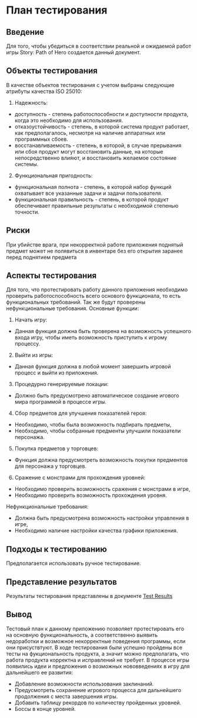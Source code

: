 # План тестирования
## Введение
Для того, чтобы убедиться в соответствии реальной и ожидаемой работ игры Story: Path of Hero создается данный документ.
## Объекты тестирования 
В качестве объектов тестирования с учетом выбраны следующие атрибуты качества ISO 25010:
1. Надежность:
- доступность - cтепень работоспособности и доступности продукта, когда это необходимо для использования.
- отказоустойчивость - степень, в которой система продукт работает, как предполагалось, несмотря на наличие аппаратных или программных сбоев.
- восстанавливаемость - степень, в которой, в случае прерывания или сбоя продукт могут восстановить данные, на которые непосредственно влияют, и восстановить желаемое состояние системы.
2. Функциональная пригодность:
- функциональная полнота - степень, в которой набор функций охватывает все указанные задачи и задачи пользователя.
- функциональная правильность - степень, в которой продукт обеспечивает правильные результаты с необходимой степенью точности.
## Риски
При убийстве врага, при некорректной работе приложения поднятый предмет может не полявиться в инвентаре без его открытия заранее перед поднятием предмета
## Аспекты тестирования
Для того, что протестировать работу данного приложения необходимо проверить работоспособность всего основого функционала, то есть функциональных требований. Так же будут проверены нефункциональные требования.
Основные функции:
1. Начать игру:

- Данная функция должна быть проверена на возможность успешного входа игру, чтобы иметь возможность приступить к игрому процессу.
2. Выйти из игры:

- Данная функция должна в любой момент завершить игровой процесс и выйти из приложения.

3. Процедурно генерируемые локации:

- Должно быть предусмотрено автоматическое создание игового мира программой в процессе игры.

4. Сбор предметов для улучшения показателей героя:

- Необходимо, чтобы была возможность подбирать предметы,
- Необходимо, чтобы собранные предменты улучшили показатели персонажа.

5. Покупка предметов у торговцев:

- Функция должна предусмотреть возможность покупки предментов для персонажа у торговцев.

6. Cражение с монстрами для прохождения уровней:

- Необходимо проверить возможность сражения с монстрами в игре,
- Необходимо проверить возможность прохождения уровня.

Нефункциональные требования:
- Должна быть предусмотрена возможность настройки управления в игре,
- Необходимо наличие настройки качества графики приложения.
## Подходы к тестированию
Предполагается использовать ручное тестирование.
## Представление результатов
Результаты тестирования представлены в документе [Test Results](https://github.com/ParkhomenkoArtyom750504/SPoH/blob/master/Tests/Test%20Results.md)
## Вывод

Тестовый план к данному приложению позволяет протестировать его на основную функциональность, а соответственно выявить недоработки и возможное некорректные поведения программы, если они присуствтуют.
В ходе тестирования были успешно пройдены все тесты на фукциональность продукта, а значит можно предполагать, что работа продукта корректна и исправлений не требует.
В процессе игры появились идеи и предложения о возможных нововведениях в игру для дальнейшего ее развития:
- Добавление возможности использования заклинаний.
- Предусмотреть сохранение игрового процесса для дальнейшего продолжения с места завершения игры.
- Добавить таблицу рекордов по количеству пройденных уровней.
- Боссы в конце уровней.
